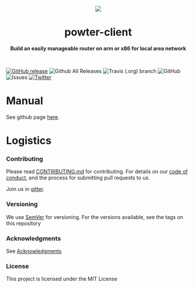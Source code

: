 <p align="center">
  <img src="https://www.lucidchart.com/publicSegments/view/ca622067-2214-4f8a-80ec-9ba6ba0b50f0/image.png">
</p>

<h1 align="center"> powter-client </h1>
<p align="center">
  <b >Build an easily manageable router on arm or x86 for local area network</b>
</p>
<br>

[![GitHub release](https://img.shields.io/github/release/hilanderas/powter-client.svg)](https://github.com/hilanderas/powter-client/releases)
![Github All Releases](https://img.shields.io/github/downloads/hilanderas/powter-client/total.svg)
![Travis (.org) branch](https://img.shields.io/travis/hilanderas/powter-client.svg)
![GitHub](https://img.shields.io/github/license/hilanderas/powter-client.svg)
![Issues](https://img.shields.io/github/issues/hilanderas/powter-client.svg)
[![Twitter](https://img.shields.io/twitter/url/https/github.com/hilanderas/powter-client.svg?style=social)](https://twitter.com/intent/tweet?text=Wow:&url=https%3A%2F%2Fgithub.com%2Fhilanderas%2Fpowter-client)


# Manual
See github page [here](https://hilanderas.github.io/powter-client).

# Logistics

### Contributing

Please read [CONTRIBUTING.md](https://hilanderas.github.io/powter-client/en/contribution/CONTRIBUTE.html) for contributing.
For details on our [code of conduct](https://github.com/hilanderas/powter-client/blob/master/.github/CODE_OF_CONDUCT.md), and the process for submitting pull requests to us.

Join us in [gitter](https://gitter.im/powter-the-router/community).
### Versioning

We use [SemVer](http://semver.org/) for versioning. For the versions available, see the tags on this repository

### Acknowledgments

See [Acknowledgments](https://github.com/hilanderas/powter-client/blob/master/.github/AKNOWLEDGEMENTS.md) 


### License 

This project is licensed under the MIT License
